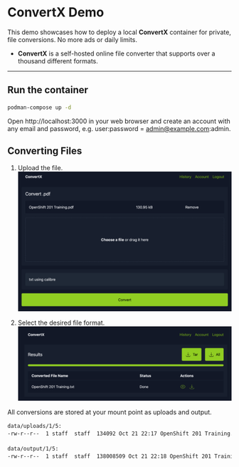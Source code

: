 # ConvertX Demo

This demo showcases how to deploy a local **ConvertX** container for private, file conversions. No more ads or daily limits.

- **ConvertX** is a self-hosted online file converter that supports over a thousand different formats. 

---

## Run the container

```bash
podman-compose up -d
```

Open http://localhost:3000 in your web browser and create an account with any email and password, e.g. user:password = admin@example.com:admin.

## Converting Files

1. Upload the file.
![Upload File](images/step1.png)

2. Select the desired file format.
![Select Converter](images/step2.png)


All conversions are stored at your mount point as uploads and output.

```bash
data/uploads/1/5:
-rw-r--r--  1 staff  staff  134092 Oct 21 22:17 OpenShift 201 Training.pdf

data/output/1/5:
-rw-r--r--  1 staff  staff  138008509 Oct 21 22:18 OpenShift 201 Training.txt
```